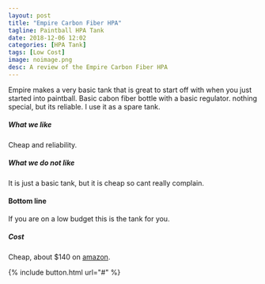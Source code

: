 ```yaml
---
layout: post
title: "Empire Carbon Fiber HPA"
tagline: Paintball HPA Tank
date: 2018-12-06 12:02
categories: [HPA Tank]
tags: [Low Cost]
image: noimage.png
desc: A review of the Empire Carbon Fiber HPA
---
```


Empire makes a very basic tank that is great to start off with when you just started into paintball. Basic cabon fiber bottle with a basic regulator. nothing special, but its reliable. I use it as a spare tank.

##### What we like

Cheap and reliability.

##### What we do not like

It is just a basic tank, but it is cheap so cant really complain.

#### Bottom line

If you are on a low budget this is the tank for you.

##### Cost

Cheap, about $140 on [amazon][aws].

{% include button.html url="#" %}

[aws]: https://www.amazon.com/Empire-Paintball-Basic-Carbon-System/dp/B0052F61TW/ref=sr_1_1?ie=UTF8&qid=1544057508&sr=8-1&keywords=empire+carbon+fiber+tank "Link to Empire Carbon Fiber HPA tank on Amazon"